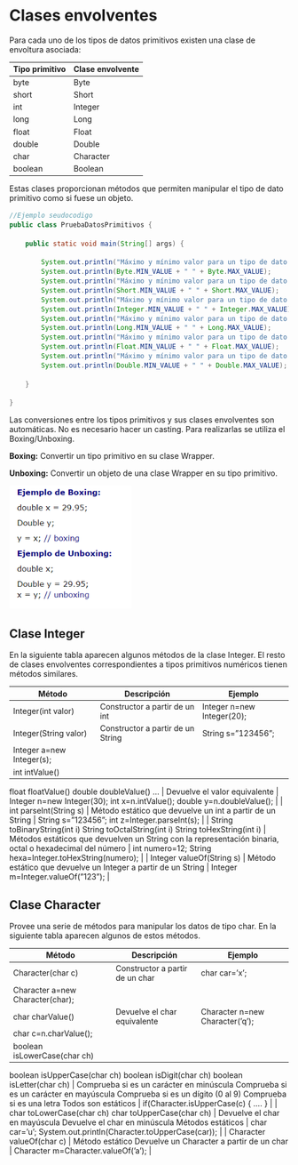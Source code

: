 # Clases envolventes

Para cada uno de los tipos de datos primitivos existen una clase de envoltura asociada:

| Tipo primitivo | Clase envolvente |
| --- | --- |
| byte | Byte |
| short | Short |
| int | Integer |
| long | Long |
| float | Float |
| double | Double |
| char | Character |
| boolean | Boolean |

Estas clases proporcionan métodos que permiten manipular el tipo de dato primitivo como si fuese un objeto.

```java
//Ejemplo seudocodigo
public class PruebaDatosPrimitivos {

	public static void main(String[] args) {

		System.out.println("Máximo y mínimo valor para un tipo de dato byte:");
		System.out.println(Byte.MIN_VALUE + " " + Byte.MAX_VALUE);
		System.out.println("Máximo y mínimo valor para un tipo de dato short:");
		System.out.println(Short.MIN_VALUE + " " + Short.MAX_VALUE);
		System.out.println("Máximo y mínimo valor para un tipo de dato int:");
		System.out.println(Integer.MIN_VALUE + " " + Integer.MAX_VALUE);
		System.out.println("Máximo y mínimo valor para un tipo de dato long:");
		System.out.println(Long.MIN_VALUE + " " + Long.MAX_VALUE);
		System.out.println("Máximo y mínimo valor para un tipo de dato float:");
		System.out.println(Float.MIN_VALUE + " " + Float.MAX_VALUE);
		System.out.println("Máximo y mínimo valor para un tipo de dato double:");
		System.out.println(Double.MIN_VALUE + " " + Double.MAX_VALUE);

	}

}
```

Las conversiones entre los tipos primitivos y sus clases envolventes son automáticas. No es necesario hacer un casting. Para realizarlas se utiliza el Boxing/Unboxing.

**Boxing:** Convertir un tipo primitivo en su clase Wrapper.

**Unboxing:** Convertir un objeto de una clase Wrapper en su tipo primitivo.

![Imagen 1](./img/imagen10.png)

## Clase Integer

En la siguiente tabla aparecen algunos métodos de la clase Integer. El resto de
clases envolventes correspondientes a tipos primitivos numéricos tienen
métodos similares.

| Método | Descripción | Ejemplo |
| --- | --- | --- |
| Integer(int valor) | Constructor a partir de un int | Integer n=new Integer(20); |
| Integer(String valor) | Constructor a partir de un String | String s=”123456”;
Integer a=new Integer(s); |
| int intValue()
float floatValue()
double doubleValue()
… | Devuelve el valor equivalente | Integer n=new Integer(30);
int x=n.intValue();
double y=n.doubleValue(); |
| int parseInt(String s) | Método estático que devuelve un int a partir de un String | String s=”123456”;
int z=Integer.parseInt(s); |
| String toBinaryString(int i)
String toOctalString(int i)
String toHexString(int i) | Métodos estáticos que devuelven un String con la representación binaria, octal o hexadecimal del número | int numero=12;
String hexa=Integer.toHexString(numero); |
| Integer valueOf(String s) | Método estático que devuelve un Integer a partir de un String | Integer m=Integer.valueOf(”123”); |

## Clase Character

Provee una serie de métodos para manipular los datos de tipo char. En la siguiente tabla aparecen algunos de estos métodos.

| Método | Descripción | Ejemplo |
| --- | --- | --- |
| Character(char c) | Constructor a partir de un char | char car=’x’;
Character a=new Character(char); |
| char charValue() | Devuelve el char equivalente | Character n=new Character(’q’);
char c=n.charValue(); |
| boolean isLowerCase(char ch)
boolean isUpperCase(char ch)
boolean isDigit(char ch)
boolean isLetter(char ch) | Comprueba si es un carácter en minúscula
Comprueba si es un carácter en mayúscula
Comprueba si es un dígito (0 al 9)
Comprueba si es una letra
Todos son estáticos | if(Character.isUpperCase(c) {
   ….
} |
| char toLowerCase(char ch)
char toUpperCase(char ch) | Devuelve el char en mayúscula
Devuelve el char en minúscula
Métodos estáticos | char car=’u’;
System.out.println(Character.toUpperCase(car)); |
| Character valueOf(char c) | Método estático
Devuelve un Character a partir de un char | Character m=Character.valueOf(’a’); |